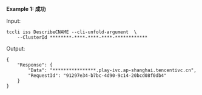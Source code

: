 **Example 1: 成功**

 

Input: 

```
tccli iss DescribeCNAME --cli-unfold-argument  \
    --ClusterId ********-****-****-****-************
```

Output: 
```
{
    "Response": {
        "Data": "****************.play-ivc.ap-shanghai.tencentivc.cn",
        "RequestId": "91297e34-b7bc-4d90-9c14-20bcd08f0db4"
    }
}
```

